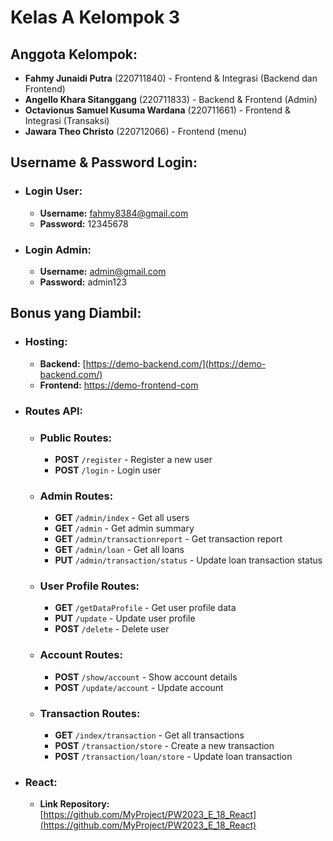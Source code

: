 # Kelas A Kelompok 3

## Anggota Kelompok:
- **Fahmy Junaidi Putra** (220711840) - Frontend & Integrasi (Backend dan Frontend)
- **Angello Khara Sitanggang** (220711833) - Backend & Frontend (Admin)
- **Octavionus Samuel Kusuma Wardana** (220711661) - Frontend & Integrasi (Transaksi)
- **Jawara Theo Christo** (220712066) - Frontend (menu)

## Username & Password Login:
- ### Login User:
  - **Username:** fahmy8384@gmail.com
  - **Password:** 12345678 

- ### Login Admin:
  - **Username:** admin@gmail.com  
  - **Password:** admin123 

## Bonus yang Diambil:
- ### Hosting:
  - **Backend:** [https://demo-backend.com/](https://demo-backend.com/)
  - **Frontend:** [https://demo-frontend-com](https://demo-frontend-com)

- ### Routes API:

  - ### Public Routes:
    - **POST** `/register` - Register a new user  
    - **POST** `/login` - Login user  
  
  - ### Admin Routes:
    - **GET** `/admin/index` - Get all users  
    - **GET** `/admin` - Get admin summary  
    - **GET** `/admin/transactionreport` - Get transaction report  
    - **GET** `/admin/loan` - Get all loans  
    - **PUT** `/admin/transaction/status` - Update loan transaction status  
  
  - ### User Profile Routes:
    - **GET** `/getDataProfile` - Get user profile data
    - **PUT** `/update` - Update user profile 
    - **POST** `/delete` - Delete user  
  
  - ### Account Routes:
    - **POST** `/show/account` - Show account details  
    - **POST** `/update/account` - Update account  
  
  - ### Transaction Routes:
    - **GET** `/index/transaction` - Get all transactions  
    - **POST** `/transaction/store` - Create a new transaction  
    - **POST** `/transaction/loan/store` - Update loan transaction

- ### React:
  - **Link Repository:** [https://github.com/MyProject/PW2023_E_18_React](https://github.com/MyProject/PW2023_E_18_React)
